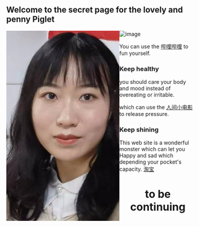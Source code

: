 ## Welcome to the secret page for the lovely and penny Piglet
<img src="./1616163982(1).jpg" align="left" style="width:300px;height:100 px">![image](https://user-images.githubusercontent.com/42319704/111795679-64dbd300-8902-11eb-849d-d4c6cf429c0a.png)


You can use the [哔哩哔哩](https://www.bilibili.com/) to fun yourself.

### Keep healthy

you should care your body and mood instead of overeating or irritable.

which can use the [人间小电影](https://www.xvideos.com/) to release pressure.

### Keep shining

This web site is a wonderful monster which can let you Happy and sad which depending your pocket's capacity.
[淘宝](https://www.taobao.com/)

### <h1 align = "center"> to be continuing </h1>
